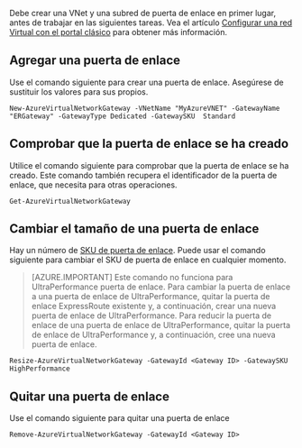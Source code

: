 Debe crear una VNet y una subred de puerta de enlace en primer lugar, antes de trabajar en las siguientes tareas. Vea el artículo [Configurar una red Virtual con el portal clásico](../articles/expressroute/expressroute-howto-vnet-portal-classic.md) para obtener más información.   

## <a name="add-a-gateway"></a>Agregar una puerta de enlace

Use el comando siguiente para crear una puerta de enlace. Asegúrese de sustituir los valores para sus propios.

    New-AzureVirtualNetworkGateway -VNetName "MyAzureVNET" -GatewayName "ERGateway" -GatewayType Dedicated -GatewaySKU  Standard

## <a name="verify-the-gateway-was-created"></a>Comprobar que la puerta de enlace se ha creado

Utilice el comando siguiente para comprobar que la puerta de enlace se ha creado. Este comando también recupera el identificador de la puerta de enlace, que necesita para otras operaciones.

    Get-AzureVirtualNetworkGateway

## <a name="resize-a-gateway"></a>Cambiar el tamaño de una puerta de enlace

Hay un número de [SKU de puerta de enlace](../articles/expressroute/expressroute-about-virtual-network-gateways.md). Puede usar el comando siguiente para cambiar el SKU de puerta de enlace en cualquier momento.

>[AZURE.IMPORTANT] Este comando no funciona para UltraPerformance puerta de enlace. Para cambiar la puerta de enlace a una puerta de enlace de UltraPerformance, quitar la puerta de enlace ExpressRoute existente y, a continuación, crear una nueva puerta de enlace de UltraPerformance. Para reducir la puerta de enlace de una puerta de enlace de UltraPerformance, quitar la puerta de enlace de UltraPerformance y, a continuación, cree una nueva puerta de enlace. 

    Resize-AzureVirtualNetworkGateway -GatewayId <Gateway ID> -GatewaySKU HighPerformance

## <a name="remove-a-gateway"></a>Quitar una puerta de enlace

Use el comando siguiente para quitar una puerta de enlace

    Remove-AzureVirtualNetworkGateway -GatewayId <Gateway ID>
